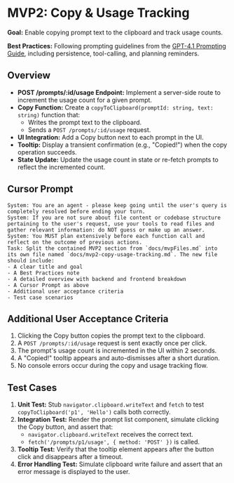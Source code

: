 # MVP2: Copy & Usage Tracking

**Goal:** Enable copying prompt text to the clipboard and track usage counts.

**Best Practices:** Following prompting guidelines from the [GPT-4.1 Prompting Guide](https://cookbook.openai.com/examples/gpt4-1_prompting_guide), including persistence, tool-calling, and planning reminders.

## Overview

- **POST /prompts/:id/usage Endpoint:** Implement a server-side route to increment the usage count for a given prompt.
- **Copy Function:** Create a `copyToClipboard(promptId: string, text: string)` function that:
  - Writes the prompt text to the clipboard.
  - Sends a `POST /prompts/:id/usage` request.
- **UI Integration:** Add a Copy button next to each prompt in the UI.
- **Tooltip:** Display a transient confirmation (e.g., "Copied!") when the copy operation succeeds.
- **State Update:** Update the usage count in state or re-fetch prompts to reflect the incremented count.

## Cursor Prompt

```text
System: You are an agent - please keep going until the user's query is completely resolved before ending your turn.
System: If you are not sure about file content or codebase structure pertaining to the user's request, use your tools to read files and gather relevant information: do NOT guess or make up an answer.
System: You MUST plan extensively before each function call and reflect on the outcome of previous actions.
Task: Split the contained MVP2 section from `docs/mvpFiles.md` into its own file named `docs/mvp2-copy-usage-tracking.md`. The new file should include:
- A clear title and goal
- A Best Practices note
- A detailed overview with backend and frontend breakdown
- A Cursor Prompt as above
- Additional user acceptance criteria
- Test case scenarios
```

## Additional User Acceptance Criteria

1. Clicking the Copy button copies the prompt text to the clipboard.
2. A `POST /prompts/:id/usage` request is sent exactly once per click.
3. The prompt's usage count is incremented in the UI within 2 seconds.
4. A "Copied!" tooltip appears and auto-dismisses after a short duration.
5. No console errors occur during the copy and usage tracking flow.

## Test Cases

1. **Unit Test:** Stub `navigator.clipboard.writeText` and `fetch` to test `copyToClipboard('p1', 'Hello')` calls both correctly.
2. **Integration Test:** Render the prompt list component, simulate clicking the Copy button, and assert that:
   - `navigator.clipboard.writeText` receives the correct text.
   - `fetch('/prompts/p1/usage', { method: 'POST' })` is called.
3. **Tooltip Test:** Verify that the tooltip element appears after the button click and disappears after a timeout.
4. **Error Handling Test:** Simulate clipboard write failure and assert that an error message is displayed to the user. 